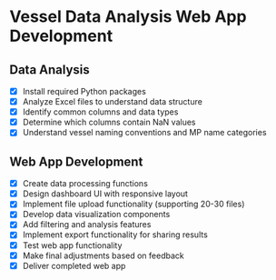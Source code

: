 # Vessel Data Analysis Web App Development

## Data Analysis
- [x] Install required Python packages
- [x] Analyze Excel files to understand data structure
- [x] Identify common columns and data types
- [x] Determine which columns contain NaN values
- [x] Understand vessel naming conventions and MP name categories

## Web App Development
- [x] Create data processing functions
- [x] Design dashboard UI with responsive layout
- [x] Implement file upload functionality (supporting 20-30 files)
- [x] Develop data visualization components
- [x] Add filtering and analysis features
- [x] Implement export functionality for sharing results
- [x] Test web app functionality
- [x] Make final adjustments based on feedback
- [x] Deliver completed web app
